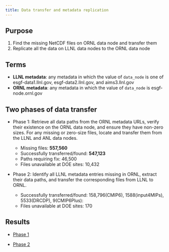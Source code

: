 ```yaml
---
title: Data transfer and metadata replication
---
```



## Purpose

  1. Find the missing NetCDF files on ORNL data node and transfer them
  2. Replicate all the data on LLNL data nodes to the ORNL data node


## Terms

  - __LLNL metadata__: any metadata in which the value of `data_node` is one of esgf-data1.llnl.gov, esgf-data2.llnl.gov, and aims3.llnl.gov
  - __ORNL metadata__: any metadata in which the value of `data_node` is esgf-node.ornl.gov

## Two phases of data transfer

  - Phase 1: Retrieve all data paths from the ORNL metadata URLs, 
verify their existence on the ORNL data node, and ensure they have non-zero sizes. 
For any missing or zero-size files, locate and transfer them from the LLNL and ANL data nodes.

     - Missing files: __557,560__
     - Successfully transferred/found: __547,123__
     - Paths requiring fix: 46,500
     - Files unavailable at DOE sites: 10,432  

  - Phase 2: Identify all LLNL metadata entries missing in ORNL, extract their data paths, 
and transfer the corresponding files from LLNL to ORNL.

     - Successfully transferred/found: 158,796(CMIP6), 1588(input4MIPs), 5533(DRCDP), 9(CMIP6Plus):
     - Files unavailable at DOE sites: 170


## Results

  - [Phase 1](./phase1.md)

  - [Phase 2](./phase2.md)



